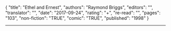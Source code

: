 {
"title": "Ethel and Ernest",
"authors": "Raymond Briggs",
"editors": "",
"translator": "",
"date": "2017-09-24",
"rating": "+",
"re-read": "",
"pages": "103",
"non-fiction": "TRUE",
"comic": "TRUE",
"published": "1998"
}

---
